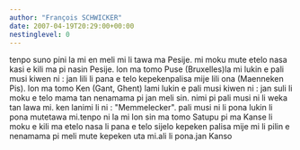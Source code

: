 ```yaml
---
author: "François SCHWICKER"
date: 2007-04-19T20:29:00+00:00
nestinglevel: 0
---
```

tenpo suno pini la mi en meli mi li tawa ma Pesije. mi moku mute etelo nasa kasi e kili ma pi nasin Pesije. lon ma tomo Puse (Bruxelles)la mi lukin e pali musi kiwen ni : jan lili li pana e telo kepekenpalisa mije lili ona (Maenneken Pis). lon ma tomo Ken (Gant, Ghent) lami lukin e pali musi kiwen ni : jan suli li moku e telo mama tan nenamama pi jan meli sin. nimi pi pali musi ni li weka tan lawa mi. ken lanimi li ni : "Memmelecker". pali musi ni li pona lukin li pona mutetawa mi.tenpo ni la mi lon sin ma tomo Satupu pi ma Kanse li moku e kili ma etelo nasa li pana e telo sijelo kepeken palisa mije mi li pilin e nenamama pi meli mute kepeken uta mi.ali li pona.jan Kanso